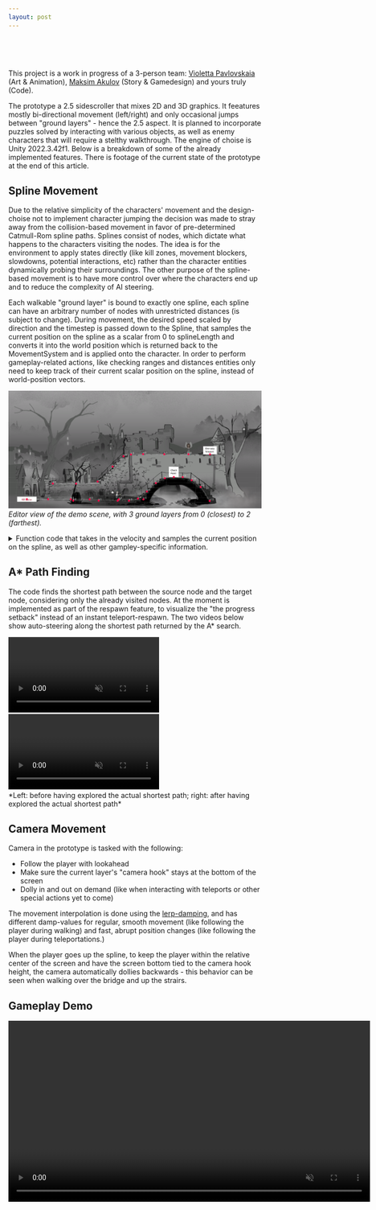 ```yaml
---
layout: post
---
```


<div style="height: 50px;"></div>

This project is a work in progress of a 3-person team: [Violetta Pavlovskaia](https://www.artstation.com/puba) (Art & Animation), [Maksim Akulov](https://www.artstation.com/akulov) (Story & Gamedesign) and yours truly (Code). <!-- The demo is available under [this link]() by launching the  --> 

The prototype a 2.5 sidescroller that mixes 2D and 3D graphics. It feeatures mostly bi-directional movement (left/right) and only occasional jumps between "ground layers" - hence the 2.5 aspect. It is planned to incorporate puzzles solved by interacting with various objects, as well as enemy characters that will require a stelthy walkthrough. The engine of choise is Unity 2022.3.42f1. Below is a breakdown of some of the already implemented features. There is footage of the current state of the prototype at the end of this article.


## Spline Movement

Due to the relative simplicity of the characters' movement and the design-choise not to implement character jumping the decision was made to stray away from the collision-based movement in favor of pre-determined Catmull-Rom spline paths. Splines consist of nodes, which dictate what happens to the characters visiting the nodes. The idea is for the environment to apply states directly (like kill zones, movement blockers, slowdowns, potential interactions, etc) rather than the character entities dynamically probing their surroundings. The other purpose of the spline-based movement is to have more control over where the characters end up and to reduce the complexity of AI steering. 

Each walkable "ground layer" is bound to exactly one spline, each spline can have an arbitrary number of nodes with unrestricted distances (is subject to change). During movement, the desired speed scaled by direction and the timestep is passed down to the Spline, that samples the current position on the spline as a scalar from 0 to splineLength and converts it into the world position which is returned back to the MovementSystem and is applied onto the character. In order to perform gameplay-related actions, like checking ranges and distances entities only need to keep track of their current scalar position on the spline, instead of world-position vectors.

![Alt text](/assets/images/ghosts/editorscene2.png)
*Editor view of the demo scene, with 3 ground layers from 0 (closest) to 2 (farthest).*

<details>
<summary>Function code that takes in the velocity and samples the current position on the spline, as well as other gampley-specific information.</summary>
	{% include spline_movement_code.html %}
</details>

## A* Path Finding

The code finds the shortest path between the source node and the target node, considering only the already visited nodes. At the moment is implemented as part of the respawn feature, to visualize the "the progress setback" instead of an instant teleport-respawn. The two videos below show auto-steering along the shortest path returned by the A* search.

<div class="video-row vid-2" >
	<video controls muted loop playsinline preload="metadata">
	  <source src="/assets/videos/pathfinding_unexplored_f.mp4?v=1" type="video/mp4">
	  Could not load the video
	</video >
	<video controls muted loop playsinline preload="metadata">
	  <source src="/assets/videos/pathfinding_explored_f.mp4?v=1" type="video/mp4">
	  Could not load the video
	</video >
</div >
*Left: before having explored the actual shortest path; right: after having explored the actual shortest path*

## Camera Movement

Camera in the prototype is tasked with the following:

- Follow the player with lookahead
- Make sure the current layer's "camera hook" stays at the bottom of the screen
- Dolly in and out on demand (like when interacting with teleports or other special actions yet to come)

The movement interpolation is done using the [lerp-damping](https://www.rorydriscoll.com/2016/03/07/frame-rate-independent-damping-using-lerp/), and has different damp-values for regular, smooth movement (like following the player during walking) and fast, abrupt position changes (like following the player during teleportations.)

When the player goes up the spline, to keep the player within the relative center of the screen and have the screen bottom tied to the camera hook height, the camera automatically dollies backwards - this behavior can be seen when walking over the bridge and up the strairs.

## Gameplay Demo

<video width="720px" controls muted loop playsinline preload="metadata">
    <source src="/assets/videos/gnt_f.mp4?v=4" type="video/mp4">
	Could not load the video
</video >